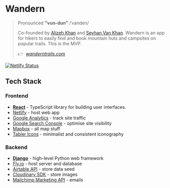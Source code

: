 # Wandern

> Pronounced **"vun-dun"** /ˈvandɐn/
>
> Co-founded by [Alizeh Khan](https://github.com/alizehkhan) and [Seyhan Van Khan](https://github.com/seyhankhan). Wandern is an app for hikers to easily find and book mountain huts and campsites on popular trails. This is the MVP.
>
> 👉&nbsp; [_wanderntrails.com_](https://www.wanderntrails.com)

[![Netlify Status](https://api.netlify.com/api/v1/badges/c9db774c-ab69-4070-842e-8b940678af03/deploy-status)](https://app.netlify.com/sites/wandern/deploys)

## Tech Stack

### Frontend

* [**React**](https://reactjs.org) - TypeScript library for building user interfaces.
* [Netlify](https://www.netlify.com) - host web app
* [Google Analytics](https://analytics.google.com) - track site traffic
* [Google Search Console](https://search.google.com/search-console/welcome) - optimise site visibility
* [Mapbox](https://www.mapbox.com) - all map stuff
* [Tabler Icons](https://tabler-icons.io) - minimalist and consistent iconography

### Backend

* [**Django**](https://www.djangoproject.com) - high-level Python web framework
* [Fly.io](https://fly.io) - host server and database
* [Airtable API](https://airtable.com/api) - store data seed
* [Cloudinary SDK](https://cloudinary.com/documentation/cloudinary_sdks) - store images
* [Mailchimp Marketing API](https://mailchimp.com/developer/marketing) - emails
